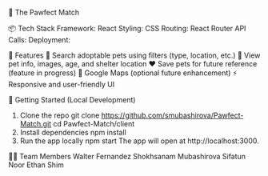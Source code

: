 🐾 The Pawfect Match 

📦 Tech Stack
Framework: React 
Styling: CSS 
Routing: React Router
API Calls: 
Deployment: 

🧰 Features
🔎 Search adoptable pets using filters (type, location, etc.)
📸 View pet info, images, age, and shelter location
❤️ Save pets for future reference (feature in progress)
📍 Google Maps (optional future enhancement)
⚡ Responsive and user-friendly UI

🚀 Getting Started (Local Development)
1. Clone the repo
git clone https://github.com/smubashirova/Pawfect-Match.git
cd Pawfect-Match/client
2. Install dependencies
npm install
3. Run the app locally
npm start
The app will open at http://localhost:3000.

👨‍💻 Team Members
Walter Fernandez
Shokhsanam Mubashirova
Sifatun Noor
Ethan Shim
